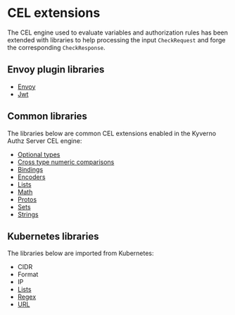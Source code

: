 # CEL extensions

The CEL engine used to evaluate variables and authorization rules has been extended with libraries to help processing the input `CheckRequest` and forge the corresponding `CheckResponse`.

## Envoy plugin libraries

- [Envoy](./envoy.md)
- [Jwt](./jwt.md)

## Common libraries

The libraries below are common CEL extensions enabled in the Kyverno Authz Server CEL engine:

- [Optional types](https://pkg.go.dev/github.com/google/cel-go/cel#OptionalTypes)
- [Cross type numeric comparisons](https://pkg.go.dev/github.com/google/cel-go/cel#CrossTypeNumericComparisons)
- [Bindings](https://pkg.go.dev/github.com/google/cel-go/ext#readme-bindings)
- [Encoders](https://pkg.go.dev/github.com/google/cel-go/ext#readme-encoders)
- [Lists](https://pkg.go.dev/github.com/google/cel-go/ext#readme-lists)
- [Math](https://pkg.go.dev/github.com/google/cel-go/ext#readme-math)
- [Protos](https://pkg.go.dev/github.com/google/cel-go/ext#readme-protos)
- [Sets](https://pkg.go.dev/github.com/google/cel-go/ext#readme-sets)
- [Strings](https://pkg.go.dev/github.com/google/cel-go/ext#readme-strings)

## Kubernetes libraries

The libraries below are imported from Kubernetes:

- CIDR
- Format
- IP
- [Lists](https://kubernetes.io/docs/reference/using-api/cel/#kubernetes-list-library)
- [Regex](https://kubernetes.io/docs/reference/using-api/cel/#kubernetes-regex-library)
- [URL](https://kubernetes.io/docs/reference/using-api/cel/#kubernetes-url-library)
